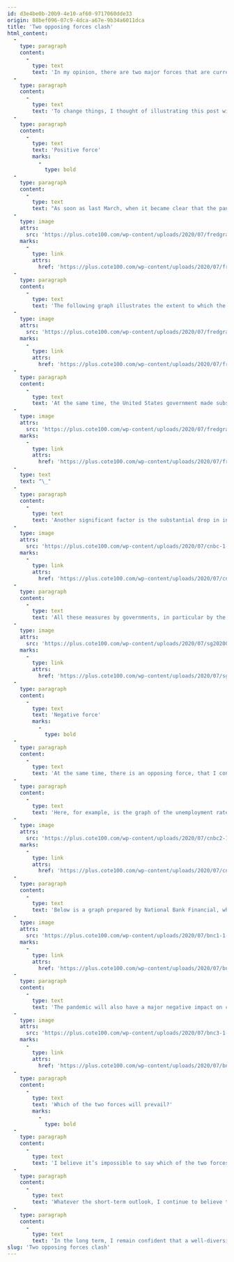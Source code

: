 ```yaml
---
id: d3e4be0b-20b9-4e10-af60-9717060dde33
origin: 88bef096-07c9-4dca-a67e-9b34a6011dca
title: 'Two opposing forces clash'
html_content:
  -
    type: paragraph
    content:
      -
        type: text
        text: 'In my opinion, there are two major forces that are currently competing on the stock markets. On the one hand, the measures taken by the Federal Reserve to revive the economy and, on the other hand, the very negative impact of the COVID-19 pandemic on the world economy.'
  -
    type: paragraph
    content:
      -
        type: text
        text: 'To change things, I thought of illustrating this post with several graphics, most of them from the United States Federal Reserve (fred.stlouisfed.org).'
  -
    type: paragraph
    content:
      -
        type: text
        text: 'Positive force'
        marks:
          -
            type: bold
  -
    type: paragraph
    content:
      -
        type: text
        text: "As soon as last March, when it became clear that the pandemic was going to have a major negative economic impact, Western governments didn’t hesitate to inject record amounts to revive the economy and ensure the proper functioning of markets worldwide. It must be said that they had benefited from a first rehearsal during the financial crisis of 2008-2009. This time, however, there were no hesitations and they didn’t go with kid gloves, as the following graph illustrates. You’ll notice that the size of the Federal Reserve's balance sheet had increased from nearly $1.0 trillion before the 2009 crisis to surpass $4.0 trillion by 2014. In a few months, the pandemic forced the Fed to increase this amount to more than $7.0 trillion."
  -
    type: image
    attrs:
      src: 'https://plus.cote100.com/wp-content/uploads/2020/07/fredgraph-1-300x116.png'
    marks:
      -
        type: link
        attrs:
          href: 'https://plus.cote100.com/wp-content/uploads/2020/07/fredgraph-1.png'
  -
    type: paragraph
    content:
      -
        type: text
        text: 'The following graph illustrates the extent to which the US government and the Federal Reserve have injected liquidity into the US economy in recent months. The "M2" measure indicates the amount of cash and cash equivalents circulating in the economy.'
  -
    type: image
    attrs:
      src: 'https://plus.cote100.com/wp-content/uploads/2020/07/fredgraph2-1-300x116.png'
    marks:
      -
        type: link
        attrs:
          href: 'https://plus.cote100.com/wp-content/uploads/2020/07/fredgraph2-1.png'
  -
    type: paragraph
    content:
      -
        type: text
        text: 'At the same time, the United States government made substantial payments to businesses and individuals to help them weather the crisis. This is reflected in the level of federal debt relative to the size of the economy. You’ll see that these are unprecedented historic interventions by the United States government. The same holds true for other western governments, including the Canadian government.'
  -
    type: image
    attrs:
      src: 'https://plus.cote100.com/wp-content/uploads/2020/07/fredgraph3-1-300x116.png'
    marks:
      -
        type: link
        attrs:
          href: 'https://plus.cote100.com/wp-content/uploads/2020/07/fredgraph3-1.png'
  -
    type: text
    text: "\_"
  -
    type: paragraph
    content:
      -
        type: text
        text: 'Another significant factor is the substantial drop in interest rates in recent months. As the graph below shows, the yield on a 10-year US government bond is currently just over 0.62%, its lowest level in over a hundred years. One of the factors behind the rate cut was the massive purchases of US government bonds by the Federal Reserve. Another factor is the expectation of weak economic growth in the coming years due to the pandemic. One thing is certain, such rates greatly favour stock prices as well as the valuation of any other financial asset. What other investment alternatives are there than the stock market for investors?'
  -
    type: image
    attrs:
      src: 'https://plus.cote100.com/wp-content/uploads/2020/07/cnbc-1-300x169.png'
    marks:
      -
        type: link
        attrs:
          href: 'https://plus.cote100.com/wp-content/uploads/2020/07/cnbc-1.png'
  -
    type: paragraph
    content:
      -
        type: text
        text: 'All these measures by governments, in particular by the American government, explain to me the strong rebound in the stock markets in recent weeks.'
  -
    type: image
    attrs:
      src: 'https://plus.cote100.com/wp-content/uploads/2020/07/sg2020070338228-1-300x216.gif'
    marks:
      -
        type: link
        attrs:
          href: 'https://plus.cote100.com/wp-content/uploads/2020/07/sg2020070338228-1.gif'
  -
    type: paragraph
    content:
      -
        type: text
        text: 'Negative force'
        marks:
          -
            type: bold
  -
    type: paragraph
    content:
      -
        type: text
        text: 'At the same time, there is an opposing force, that I consider just as powerful, against the tough monetary intervention of governments: the brutal negative impact of the pandemic on the world economy.'
  -
    type: paragraph
    content:
      -
        type: text
        text: 'Here, for example, is the graph of the unemployment rate in the United States. We are currently at the highest level since the Great Depression of the 1930s. Also you can see that the United States has lost more jobs in a few weeks than all those created in the last 10 years, since the 2008-2009 financial crisis. However, it should be noted that the below graphic does not account for the vigorous rebound of the employement in the past weeks due to the gradual reopening of many regions.'
  -
    type: image
    attrs:
      src: 'https://plus.cote100.com/wp-content/uploads/2020/07/cnbc2-1-300x207.png'
    marks:
      -
        type: link
        attrs:
          href: 'https://plus.cote100.com/wp-content/uploads/2020/07/cnbc2-1.png'
  -
    type: paragraph
    content:
      -
        type: text
        text: 'Below is a graph prepared by National Bank Financial, which illustrates the Canadian economy in decline during the two months of the pandemic:'
  -
    type: image
    attrs:
      src: 'https://plus.cote100.com/wp-content/uploads/2020/07/bnc1-1-300x208.png'
    marks:
      -
        type: link
        attrs:
          href: 'https://plus.cote100.com/wp-content/uploads/2020/07/bnc1-1.png'
  -
    type: paragraph
    content:
      -
        type: text
        text: 'The pandemic will also have a major negative impact on corporate profits in the months to come. Here is another graph from National Bank Financial that illustrates the phenomenon:'
  -
    type: image
    attrs:
      src: 'https://plus.cote100.com/wp-content/uploads/2020/07/bnc3-1-300x206.png'
    marks:
      -
        type: link
        attrs:
          href: 'https://plus.cote100.com/wp-content/uploads/2020/07/bnc3-1.png'
  -
    type: paragraph
    content:
      -
        type: text
        text: 'Which of the two forces will prevail?'
        marks:
          -
            type: bold
  -
    type: paragraph
    content:
      -
        type: text
        text: 'I believe it’s impossible to say which of the two forces will win the fight in the coming months. There is an economic rebound everywhere, resulting from the deconfinement initiatives of several governments. But who knows if the deconfinement won’t result in a second wave of contagion, which could lead to new confinement measures? The arrival of an effective vaccine will probably be the solution to the pandemic, but who can say when it will happen?'
  -
    type: paragraph
    content:
      -
        type: text
        text: 'Whatever the short-term outlook, I continue to believe that stocks remain an attractive long-term investment, especially relative to alternatives. That said, caution remains the watchword. In addition, I believe that an investor should expect lower returns than historically over the next few years. This is why we advocate an even more defensive strategy than the one we usually practice. In most of our portfolios under management, our cash level is currently close to 10% of the portfolio (incidentally, this also means that 90% of the portfolio remains invested!).'
  -
    type: paragraph
    content:
      -
        type: text
        text: 'In the long term, I remain confident that a well-diversified portfolio of high-quality, financially healthy and non-cyclical businesses with flexible business models will provide good returns for the investor. In addition, before thinking of obtaining high returns, you must first make sure to preserve your capital.'
slug: 'Two opposing forces clash'
---
```

